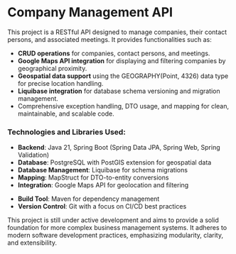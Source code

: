 # Company Management API

This project is a RESTful API designed to manage companies, their contact persons, and associated meetings. It provides functionalities such as:
- **CRUD operations** for companies, contact persons, and meetings.
- **Google Maps API integration** for displaying and filtering companies by geographical proximity.
- **Geospatial data support** using the GEOGRAPHY(Point, 4326) data type for precise location handling.
- **Liquibase integration** for database schema versioning and migration management.
- Comprehensive exception handling, DTO usage, and mapping for clean, maintainable, and scalable code.

### Technologies and Libraries Used:
- **Backend**: Java 21, Spring Boot (Spring Data JPA, Spring Web, Spring Validation)
- **Database**: PostgreSQL with PostGIS extension for geospatial data
- **Database Management**: Liquibase for schema migrations
- **Mapping**: MapStruct for DTO-to-entity conversions
- **Integration**: Google Maps API for geolocation and filtering

[//]: # (- **Testing**: JUnit 5, Mockito for unit and integration testing)
- **Build Tool**: Maven for dependency management
- **Version Control**: Git with a focus on CI/CD best practices

This project is still under active development and aims to provide a solid foundation for more complex business management systems. It adheres to modern software development practices, emphasizing modularity, clarity, and extensibility.
